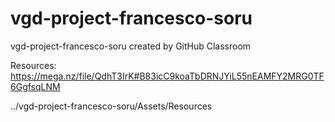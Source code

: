 # vgd-project-francesco-soru
vgd-project-francesco-soru created by GitHub Classroom

Resources:
https://mega.nz/file/QdhT3IrK#B83icC9koaTbDRNJYiL55nEAMFY2MRG0TF6GgfsqLNM

../vgd-project-francesco-soru/Assets/Resources
